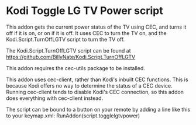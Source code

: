 # Kodi Toggle LG TV Power script

This addon gets the current power status of the TV using CEC, and turns
it off if it is on, or on if it is off. It uses CEC to turn the TV on,
and the Kodi.Script.TurnOffLGTV script to turn the TV off.

The Kodi.Script.TurnOffLGTV script can be found at
https://github.com/BillyNate/Kodi.Script.TurnOffLGTV

This addon requires the cec-utils package to be installed.

This addon uses cec-client, rather than Kodi's inbuilt CEC functions.
This is because Kodi offers no way to determine the status of a CEC
device. Running cec-client tends to disable Kodi's CEC connection,
so this addon does everything with cec-client instead.

The script can be bound to a button on your remote by adding a line
like this to your keymap.xml:
  <sleep>RunAddon(script.togglelgtvpower)</sleep>
